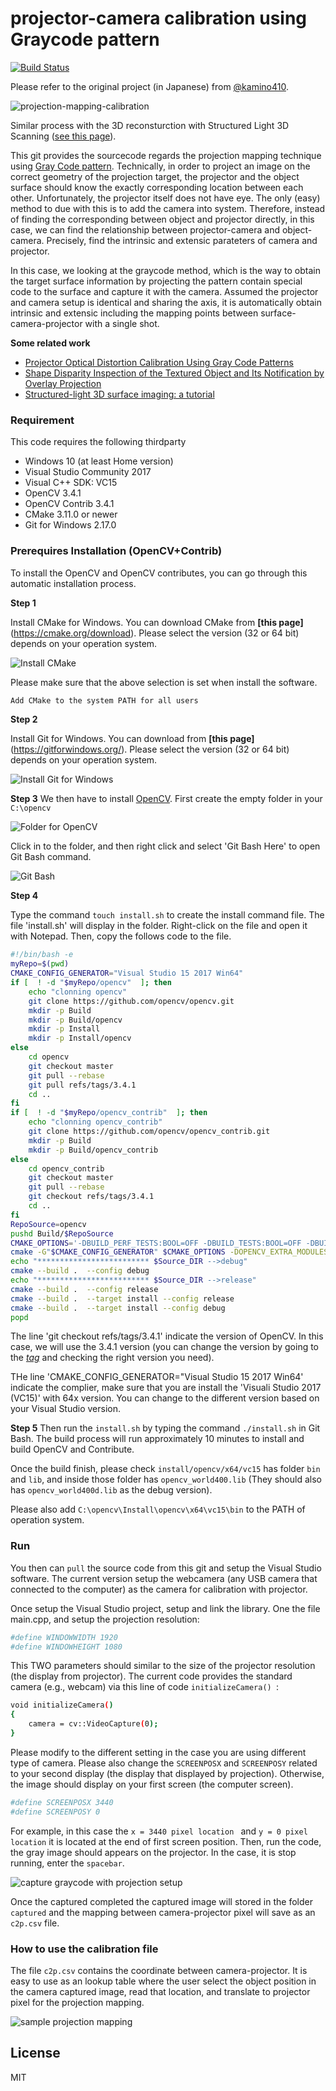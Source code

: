 # projector-camera calibration using Graycode pattern
[![Build Status](https://travis-ci.org/joemccann/dillinger.svg?branch=master)](https://travis-ci.org/joemccann/dillinger)

Please refer to the original project (in Japanese) from [@kamino410](https://github.com/kamino410/cv-snippets/blob/master/graycode/main.cpp). 

![projection-mapping-calibration](https://cdn.instructables.com/FMA/K94O/G3KYBTX1/FMAK94OG3KYBTX1.LARGE.jpg)

Similar process with the 3D reconsturction with Structured Light 3D Scanning ([see this page](https://www.instructables.com/id/Structured-Light-3D-Scanning/)).

This git provides the sourcecode regards the projection mapping technique using [Gray Code pattern](https://en.wikipedia.org/wiki/Gray_code/). Technically, in order to project an image on the correct geometry of the projection target, the projector and the object surface should know the exactly corresponding location between each other. Unfortunately, the projector itself does not have eye. The only (easy) method to due with this is to add the camera into system. Therefore, instead of finding the corresponding between object and projector directly, in this case, we can find the relationship between projector-camera and object-camera. Precisely, find the intrinsic and extensic parateters of camera and projector. 

In this case, we looking at the graycode method, which is the way to obtain the target surface information by projecting the pattern contain special code to the surface and capture it with the camera. Assumed the projector and camera setup is identical and sharing the axis, it is automatically obtain intrinsic and extensic including the mapping points between surface-camera-projector with a single shot. 

__Some related work__
- [Projector Optical Distortion Calibration Using Gray Code Patterns](https://ieeexplore.ieee.org/document/5543487)
- [Shape Disparity Inspection of the Textured Object and Its Notification by Overlay Projection](https://www.researchgate.net/publication/221096805_Shape_Disparity_Inspection_of_the_Textured_Object_and_Its_Notification_by_Overlay_Projection)
- [Structured-light 3D surface imaging: a tutorial](https://www.osapublishing.org/aop/fulltext.cfm?uri=aop-3-2-128&id=211561)

### Requirement
This code requires the following thirdparty
- Windows 10 (at least Home version)
- Visual Studio Community 2017
- Visual C++ SDK: VC15
- OpenCV 3.4.1
- OpenCV Contrib 3.4.1
- CMake 3.11.0 or newer
- Git for Windows 2.17.0

### Prerequires Installation (OpenCV+Contrib)
To install the OpenCV and OpenCV contributes, you can go through this automatic installation process.

**Step 1**

Install CMake for Windows. You can download CMake from **[this page]**(https://cmake.org/download). Please select the version (32 or 64 bit) depends on your operation system.

![Install CMake](https://cdn-ak.f.st-hatena.com/images/fotolife/k/kamino-dev/20180416/20180416174824.png)

Please make sure that the above selection is set when install the software. 
```sh
Add CMake to the system PATH for all users
```

**Step 2**

Install Git for Windows. You can download from **[this page]**(https://gitforwindows.org/). Please select the version (32 or 64 bit) depends on your operation system.

![Install Git for Windows](https://cdn-ak.f.st-hatena.com/images/fotolife/k/kamino-dev/20180416/20180416174706.png)

**Step 3**
We then have to install [OpenCV](https://opencv.org/). First create the empty folder in your ```C:\opencv```

![Folder for OpenCV](https://cdn-ak.f.st-hatena.com/images/fotolife/k/kamino-dev/20180416/20180416174936.png)

Click in to the folder, and then right click and select 'Git Bash Here' to open Git Bash command. 

![Git Bash](https://cdn-ak.f.st-hatena.com/images/fotolife/k/kamino-dev/20180416/20180416175242.png)

**Step 4**

Type the command ```touch install.sh``` to create the install command file. The file 'install.sh' will display in the folder. 
Right-click on the file and open it with Notepad. Then, copy the follows code to the file.

```sh
#!/bin/bash -e
myRepo=$(pwd)
CMAKE_CONFIG_GENERATOR="Visual Studio 15 2017 Win64"
if [  ! -d "$myRepo/opencv"  ]; then
    echo "clonning opencv"
    git clone https://github.com/opencv/opencv.git
    mkdir -p Build
    mkdir -p Build/opencv
    mkdir -p Install
    mkdir -p Install/opencv
else
    cd opencv
    git checkout master
    git pull --rebase
    git pull refs/tags/3.4.1
    cd ..
fi
if [  ! -d "$myRepo/opencv_contrib"  ]; then
    echo "clonning opencv_contrib"
    git clone https://github.com/opencv/opencv_contrib.git
    mkdir -p Build
    mkdir -p Build/opencv_contrib
else
    cd opencv_contrib
    git checkout master
    git pull --rebase
    git checkout refs/tags/3.4.1
    cd ..
fi
RepoSource=opencv
pushd Build/$RepoSource
CMAKE_OPTIONS='-DBUILD_PERF_TESTS:BOOL=OFF -DBUILD_TESTS:BOOL=OFF -DBUILD_DOCS:BOOL=OFF  -DWITH_CUDA:BOOL=OFF -DBUILD_EXAMPLES:BOOL=OFF -DINSTALL_CREATE_DISTRIB=ON'
cmake -G"$CMAKE_CONFIG_GENERATOR" $CMAKE_OPTIONS -DOPENCV_EXTRA_MODULES_PATH="$myRepo"/opencv_contrib/modules -DCMAKE_INSTALL_PREFIX="$myRepo"/install/"$RepoSource" "$myRepo/$RepoSource"
echo "************************* $Source_DIR -->debug"
cmake --build .  --config debug
echo "************************* $Source_DIR -->release"
cmake --build .  --config release
cmake --build .  --target install --config release
cmake --build .  --target install --config debug
popd
```

The line 'git checkout refs/tags/3.4.1' indicate the version of OpenCV. In this case, we will use the 3.4.1 version (you can change the version by going to the [*tag*](https://github.com/opencv/opencv/tags) and checking the right version you need). 

THe line 'CMAKE_CONFIG_GENERATOR="Visual Studio 15 2017 Win64' indicate the complier, make sure that you are install the 'Visuali Studio 2017 (VC15)' with 64x version. You can change to the different version based on your Visual Studio version. 

**Step 5**
Then run the ```install.sh``` by typing the command ```./install.sh``` in Git Bash. 
The build process will run approximately 10 minutes to install and build OpenCV and Contribute.

Once the build finish, please check ```install/opencv/x64/vc15``` has folder ```bin``` and ```lib```, and inside those folder has ```opencv_world400.lib``` (They should also has ```opencv_world400d.lib``` as the debug version). 

Please also add ```C:\opencv\Install\opencv\x64\vc15\bin``` to the PATH of operation system.

### Run
You then can ```pull``` the source code from this git and setup the Visual Studio software. 
The current version setup the webcamera (any USB camera that connected to the computer) as the camera for calibration with projector. 

Once setup the Visual Studio project, setup and link the library. One the file main.cpp, and setup the projection resolution:

```sh
#define WINDOWWIDTH 1920
#define WINDOWHEIGHT 1080
```

This TWO parameters should similar to the size of the projector resolution (the display from projector). 
The current code provides the standard camera (e.g., webcam) via this line of code ```initializeCamera() ```: 

```sh
void initializeCamera() 
{
	camera = cv::VideoCapture(0);
}
```

Please modify to the different setting in the case you are using different type of camera. 
Please also change the ```SCREENPOSX``` and ```SCREENPOSY``` related to your second display (the display that displayed by projection). Otherwise, the image should display on your first screen (the computer screen). 

```sh
#define SCREENPOSX 3440
#define SCREENPOSY 0
```

For example, in this case the ```x = 3440 pixel location ``` and ```y = 0 pixel location``` it is located at the end of first screen position. Then, run the code, the gray image should appears on the projector. In the case, it is stop running, enter the ```spacebar```. 

![capture graycode with projection setup](https://cdn-ak.f.st-hatena.com/images/fotolife/k/kamino-dev/20180416/20180416174936.png)

Once the captured completed the captured image will stored in the folder ```captured``` and the mapping between camera-projector pixel will save as an ```c2p.csv``` file.

### How to use the calibration file
The file ```c2p.csv``` contains the coordinate between camera-projector. It is easy to use as an lookup table where the user select the object position in the camera captured image, read that location, and translate to projector pixel for the projection mapping. 

![sample projection mapping](https://blogs.panasonic.com.au/business/media/2017/11/Panasonic-FINA-Opening-Ceremony-Projector-Mapping-04.jpg)


License
----

MIT
